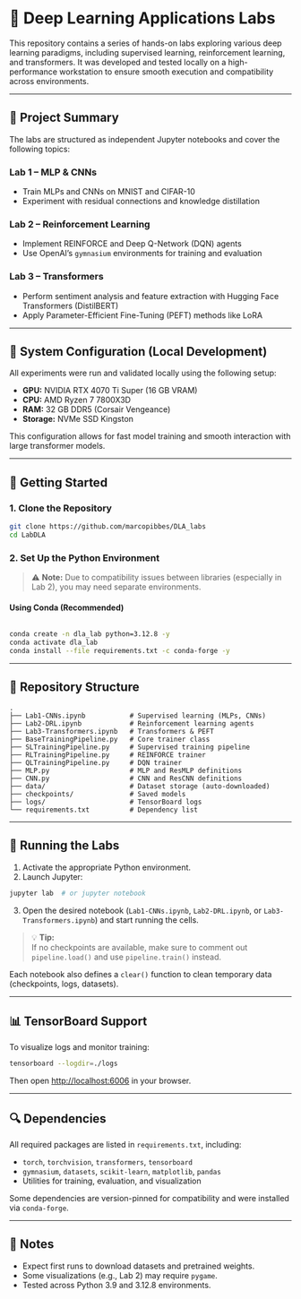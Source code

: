 # 🧠 Deep Learning Applications Labs

This repository contains a series of hands-on labs exploring various deep learning paradigms, including supervised learning, reinforcement learning, and transformers. It was developed and tested locally on a high-performance workstation to ensure smooth execution and compatibility across environments.

---

## 📌 Project Summary

The labs are structured as independent Jupyter notebooks and cover the following topics:

### Lab 1 – **MLP & CNNs**
- Train MLPs and CNNs on MNIST and CIFAR-10
- Experiment with residual connections and knowledge distillation

### Lab 2 – **Reinforcement Learning**
- Implement REINFORCE and Deep Q-Network (DQN) agents
- Use OpenAI’s `gymnasium` environments for training and evaluation

### Lab 3 – **Transformers**
- Perform sentiment analysis and feature extraction with Hugging Face Transformers (DistilBERT)
- Apply Parameter-Efficient Fine-Tuning (PEFT) methods like LoRA

---

## 🧪 System Configuration (Local Development)

All experiments were run and validated locally using the following setup:

- **GPU:** NVIDIA RTX 4070 Ti Super (16 GB VRAM)  
- **CPU:** AMD Ryzen 7 7800X3D  
- **RAM:** 32 GB DDR5 (Corsair Vengeance)  
- **Storage:** NVMe SSD Kingston

This configuration allows for fast model training and smooth interaction with large transformer models.

---

## 🚀 Getting Started

### 1. Clone the Repository

```bash
git clone https://github.com/marcopibbes/DLA_labs
cd LabDLA
```

### 2. Set Up the Python Environment

> ⚠️ **Note:** Due to compatibility issues between libraries (especially in Lab 2), you may need separate environments.

#### Using Conda (Recommended)

```bash

conda create -n dla_lab python=3.12.8 -y
conda activate dla_lab
conda install --file requirements.txt -c conda-forge -y


```

---

## 📁 Repository Structure

```text
.
├── Lab1-CNNs.ipynb           # Supervised learning (MLPs, CNNs)
├── Lab2-DRL.ipynb            # Reinforcement learning agents
├── Lab3-Transformers.ipynb   # Transformers & PEFT
├── BaseTrainingPipeline.py   # Core trainer class
├── SLTrainingPipeline.py     # Supervised training pipeline
├── RLTrainingPipeline.py     # REINFORCE trainer
├── QLTrainingPipeline.py     # DQN trainer
├── MLP.py                    # MLP and ResMLP definitions
├── CNN.py                    # CNN and ResCNN definitions
├── data/                     # Dataset storage (auto-downloaded)
├── checkpoints/              # Saved models
├── logs/                     # TensorBoard logs
└── requirements.txt          # Dependency list
```

---

## 📓 Running the Labs

1. Activate the appropriate Python environment.
2. Launch Jupyter:

```bash
jupyter lab  # or jupyter notebook
```

3. Open the desired notebook (`Lab1-CNNs.ipynb`, `Lab2-DRL.ipynb`, or `Lab3-Transformers.ipynb`) and start running the cells.

> 💡 **Tip:**  
> If no checkpoints are available, make sure to comment out `pipeline.load()` and use `pipeline.train()` instead.

Each notebook also defines a `clear()` function to clean temporary data (checkpoints, logs, datasets).

---

## 📊 TensorBoard Support

To visualize logs and monitor training:

```bash
tensorboard --logdir=./logs
```

Then open [http://localhost:6006](http://localhost:6006) in your browser.

---

## 🔍 Dependencies

All required packages are listed in `requirements.txt`, including:

- `torch`, `torchvision`, `transformers`, `tensorboard`
- `gymnasium`, `datasets`, `scikit-learn`, `matplotlib`, `pandas`
- Utilities for training, evaluation, and visualization

Some dependencies are version-pinned for compatibility and were installed via `conda-forge`.

---

## 🧩 Notes

- Expect first runs to download datasets and pretrained weights.
- Some visualizations (e.g., Lab 2) may require `pygame`.
- Tested across Python 3.9 and 3.12.8 environments.
